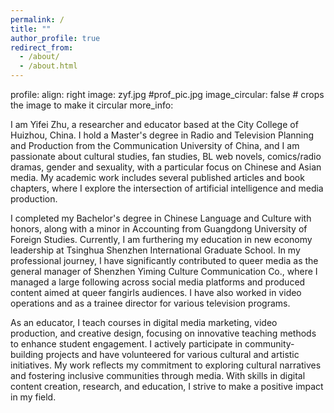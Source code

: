 ```yaml
---
permalink: /
title: ""
author_profile: true
redirect_from: 
  - /about/
  - /about.html
---
```

profile:
  align: right
  image: zyf.jpg #prof_pic.jpg
  image_circular: false # crops the image to make it circular
  more_info: 
 
I am Yifei Zhu, a researcher and educator based at the City College of Huizhou, China. I hold a Master's degree in Radio and Television Planning and Production from the Communication University of China, and I am passionate about cultural studies, fan studies, BL web novels, comics/radio dramas, gender and sexuality, with a particular focus on Chinese and Asian media. My academic work includes several published articles and book chapters, where I explore the intersection of artificial intelligence and media production. 

I completed my Bachelor's degree in Chinese Language and Culture with honors, along with a minor in Accounting from Guangdong University of Foreign Studies. Currently, I am furthering my education in new economy leadership at Tsinghua Shenzhen International Graduate School. 
In my professional journey, I have significantly contributed to queer media as the general manager of Shenzhen Yiming Culture Communication Co., where I managed a large following across social media platforms and produced content aimed at queer fangirls audiences. I have also worked in video operations and as a trainee director for various television programs. 

As an educator, I teach courses in digital media marketing, video production, and creative design, focusing on innovative teaching methods to enhance student engagement. I actively participate in community-building projects and have volunteered for various cultural and artistic initiatives. 
My work reflects my commitment to exploring cultural narratives and fostering inclusive communities through media. With skills in digital content creation, research, and education, I strive to make a positive impact in my field.
